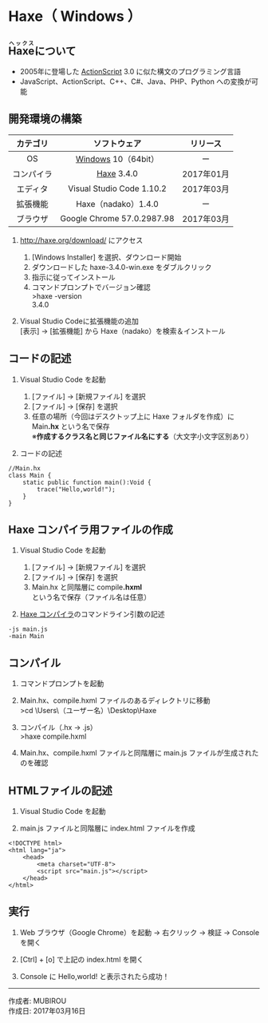 # Haxe（ Windows ）

## <ruby>Haxe<rt>ヘックス</rt></ruby>について

* 2005年に登場した [ActionScript](https://ja.wikipedia.org/wiki/ActionScript) 3.0 に似た構文のプログラミング言語
* JavaScript、ActionScript、C++、C#、Java、PHP、Python への変換が可能

## 開発環境の構築

|カテゴリ|ソフトウェア|リリース|
|:--:|:--:|:--:|
|OS|[Windows](https://ja.wikipedia.org/wiki/Microsoft_Windows) 10（64bit）|ー|
|コンパイラ|[Haxe](https://haxe.org/download/list/) 3.4.0|2017年01月|
|エディタ|Visual Studio Code 1.10.2|2017年03月|
|拡張機能|Haxe（nadako）1.4.0|ー|
|ブラウザ|Google Chrome 57.0.2987.98|2017年03月|

1. http://haxe.org/download/ にアクセス
    1. [Windows Installer] を選択、ダウンロード開始
    1. ダウンロードした haxe-3.4.0-win.exe をダブルクリック
    1. 指示に従ってインストール
    1. コマンドプロンプトでバージョン確認  
        \>haxe -version  
        3.4.0

1. Visual Studio Codeに拡張機能の追加  
    [表示] → [拡張機能] から Haxe（nadako）を検索＆インストール

## コードの記述

1. Visual Studio Code を起動
    1. [ファイル] → [新規ファイル] を選択
    1. [ファイル] → [保存] を選択
    1. 任意の場所（今回はデスクトップ上に Haxe フォルダを作成）に Main<b>.hx</b> という名で保存  
    ※<b>作成するクラス名と同じファイル名にする</b>（大文字小文字区別あり）

1. コードの記述
```
//Main.hx
class Main {
    static public function main():Void {
        trace("Hello,world!");
    }
}
```

## Haxe コンパイラ用ファイルの作成

1. Visual Studio Code を起動
    1. [ファイル] → [新規ファイル] を選択
    1. [ファイル] → [保存] を選択
    1. Main.hx と同階層に compile<b>.hxml</b> という名で保存（ファイル名は任意）

1. [Haxe コンパイラ](http://old.haxe.org/doc/compiler?lang=jp)のコマンドライン引数の記述
```
-js main.js
-main Main
```

## コンパイル

1. コマンドプロンプトを起動

1. Main.hx、compile.hxml ファイルのあるディレクトリに移動  
\>cd \Users\（ユーザー名）\Desktop\Haxe

1. コンパイル（.hx → .js）  
\>haxe compile.hxml

1. Main.hx、compile.hxml ファイルと同階層に main.js ファイルが生成されたのを確認

## HTMLファイルの記述

1. Visual Studio Code を起動

1. main.js ファイルと同階層に index.html ファイルを作成

```
<!DOCTYPE html>
<html lang="ja">
    <head>
        <meta charset="UTF-8">
        <script src="main.js"></script>
    </head>
</html>
```

## 実行

1. Web ブラウザ（Google Chrome）を起動 → 右クリック → 検証 → Console を開く

1. [Ctrl] + [o] で上記の index.html を開く

1. Console に Hello,world! と表示されたら成功！

***
作成者: MUBIROU  
作成日: 2017年03月16日